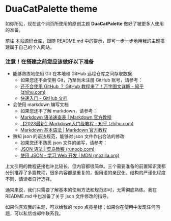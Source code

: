 # DuaCatPalette theme

如你所见，现在这个网页所使用的原创主题 **DuaCatPalette** 做好了被更多人使用的准备。

前往 [本站源码仓库](https://github.com/Duawieh/duawieh.github.io)，跟随 README.md 中的提示，即可一步一步地用我的主题搭建属于自己的个人网站。



### 注意！在搭建之前您应该做好以下准备

- 能够熟练地使用 Git 在本地和 GitHub 远程仓库之间存取数据
  - 如果您还不会使用 Git，乃至尚未注册 GitHub 账号，请参考：
  - [还不会使用 GitHub ？ GitHub 教程来了！万字图文详解 - 知乎 (zhihu.com)](https://zhuanlan.zhihu.com/p/369486197)
  - [快速入门 - GitHub 文档](https://docs.github.com/zh/get-started/quickstart)
- 会使用 markdown 编写文档
  - 如果您还不了解 markdown，请参考：
  - [Markdown 语法速查表 | Markdown 官方教程](https://markdown.com.cn/cheat-sheet.html)
  - [【2023最新】Markdown入门级教程 - 知乎 (zhihu.com)](https://zhuanlan.zhihu.com/p/622818146)
  - [Markdown 基本语法 | Markdown 官方教程](https://markdown.com.cn/basic-syntax/)
- 熟知 json 的语法规范，能够对 json 文件作出合法的修改
  - 如果您还不熟悉 json 文件的编写，请参考：
  - [JSON 语法 | 菜鸟教程 (runoob.com)](https://www.runoob.com/json/json-syntax.html)
  - [使用 JSON - 学习 Web 开发 | MDN (mozilla.org)](https://developer.mozilla.org/zh-CN/docs/Learn/JavaScript/Objects/JSON)

上文引用的教程链接也许比较长，但内容都很简单。三个需要准备的前置知识我都分别推荐了多篇教程，很多内容都是重复的，但用语的亲民化、结构的严谨化程度不同，请读者自行选择。

通常来说，我们只需要了解基本的使用方法和规范即可，无需彻底熟练。我在 README.md 中也准备了关于 json 文件修改的指导。



如果你喜欢我的主题，可以给我的 repo 点亮星标；如果你在使用中发现任何问题，可以私信或邮件联系我。